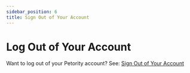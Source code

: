 ```yaml
---
sidebar_position: 6
title: Sign Out of Your Account
---
```


# Log Out of Your Account
Want to log out of your Petority account? See: [Sign Out of Your Account](/docs/petority/accounts/logout)

